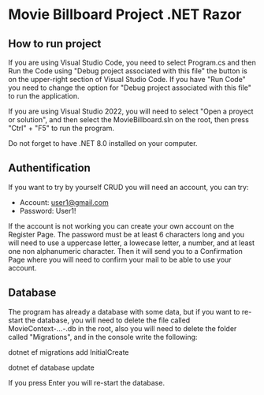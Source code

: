 # Movie Billboard Project .NET Razor
## How to run project
If you are using Visual Studio Code, you need to select Program.cs and then Run the Code using "Debug project associated with this file" the button is on the upper-right section of Visual Studio Code. If you have "Run Code" you need to change the option for "Debug project associated with this file" to run the application.

If you are using Visual Studio 2022, you will need to select "Open a proyect or solution", and then select the MovieBillboard.sln on the root, then press "Ctrl" + "F5" to run the program.

Do not forget to have .NET 8.0 installed on your computer.
## Authentification
If you want to try by yourself CRUD you will need an account, you can try: 
- Account: user1@gmail.com
- Password: User1!

If the account is not working you can create your own account on the Register Page. The password must be at least 6 characters long and you will need to use a uppercase letter, a lowecase letter, a number, and at least one non alphanumeric character. Then it will send you to a Confirmation Page where you will need to confirm your mail to be able to use your account.
## Database
The program has already a database with some data, but if you want to re-start the database, you will need to delete the file called MovieContext-...-.db in the root, also you will need to delete the folder called "Migrations", and in the console write the following:

dotnet ef migrations add InitialCreate

dotnet ef database update

If you press Enter you will re-start the database.
